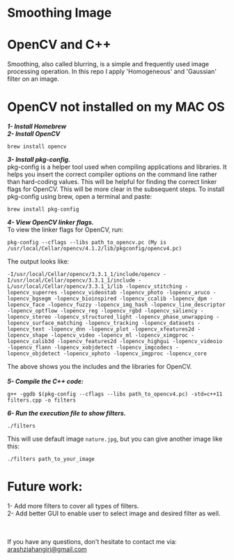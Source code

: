# Smoothing Image
# OpenCV and C++
Smoothing, also called blurring, is a simple and frequently used image processing operation.
In this repo I apply 'Homogeneous' and 'Gaussian' filter on an image.

# OpenCV not installed on my MAC OS
<i><b>
1- Install Homebrew <br>
2- Install OpenCV </i></b>
```
brew install opencv
```
<i><b> 3- Install pkg-config.</i></b><br> pkg-config is a helper tool used when compiling applications and libraries. It helps you insert the correct compiler options on the command line rather than hard-coding values. This will be helpful for finding the correct linker flags for OpenCV. This will be more clear in the subsequent steps.
To install pkg-config using brew, open a terminal and paste:
```
brew install pkg-config
```
<i><b> 4- View OpenCV linker flags.</i></b><br>To view the linker flags for OpenCV, run:
```
pkg-config --cflags --libs path_to_opencv.pc (My is /usr/local/Cellar/opencv/4.1.2/lib/pkgconfig/opencv4.pc)
```
The output looks like:
```
-I/usr/local/Cellar/opencv/3.3.1_1/include/opencv -I/usr/local/Cellar/opencv/3.3.1_1/include -L/usr/local/Cellar/opencv/3.3.1_1/lib -lopencv_stitching -lopencv_superres -lopencv_videostab -lopencv_photo -lopencv_aruco -lopencv_bgsegm -lopencv_bioinspired -lopencv_ccalib -lopencv_dpm -lopencv_face -lopencv_fuzzy -lopencv_img_hash -lopencv_line_descriptor -lopencv_optflow -lopencv_reg -lopencv_rgbd -lopencv_saliency -lopencv_stereo -lopencv_structured_light -lopencv_phase_unwrapping -lopencv_surface_matching -lopencv_tracking -lopencv_datasets -lopencv_text -lopencv_dnn -lopencv_plot -lopencv_xfeatures2d -lopencv_shape -lopencv_video -lopencv_ml -lopencv_ximgproc -lopencv_calib3d -lopencv_features2d -lopencv_highgui -lopencv_videoio -lopencv_flann -lopencv_xobjdetect -lopencv_imgcodecs -lopencv_objdetect -lopencv_xphoto -lopencv_imgproc -lopencv_core
```
The above shows you the includes and the libraries for OpenCV.<br><br>
<i><b> 5- Compile the C++ code: </i></b>
```
g++ -ggdb $(pkg-config --cflags --libs path_to_opencv4.pc) -std=c++11 filters.cpp -o filters
```
<i><b> 6- Run the execution file to show filters. </i></b><br>
```
./filters
```
This will use default image `nature.jpg`, but you can give another image like this:
```
./filters path_to_your_image
```

# Future work:
1- Add more filters to cover all types of filters.<br>
2- Add better GUI to enable user to select image and desired filter as well.

<br><br>If you have any questions, don't hesitate to contact me via: arashzjahangiri@gmail.com

